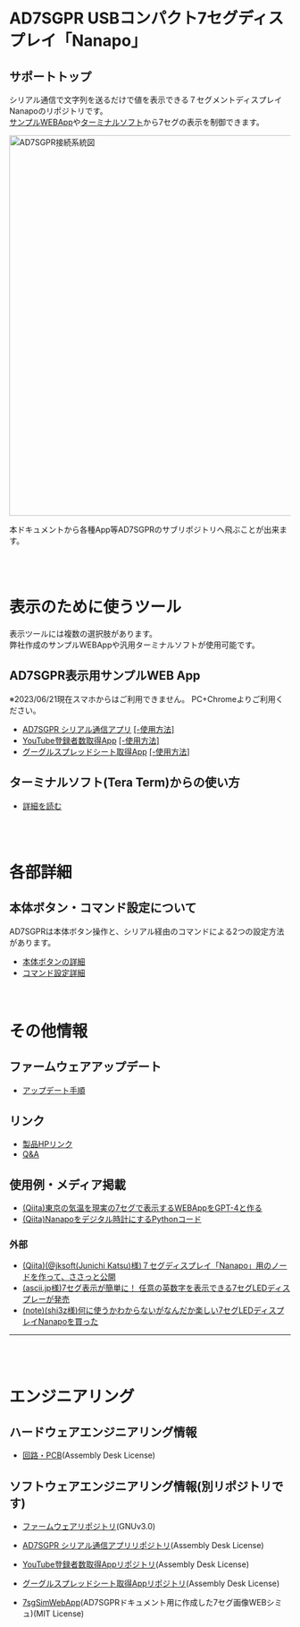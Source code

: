 # AD7SGPR USBコンパクト7セグディスプレイ「Nanapo」
## サポートトップ

シリアル通信で文字列を送るだけで値を表示できる７セグメントディスプレイ Nanapoのリポジトリです。   
[サンプルWEBApp](#ad7sgpr表示用サンプルweb-app)や[ターミナルソフト](#ターミナルソフトtera-termからの使い方)から7セグの表示を制御できます。  

<img src="https://github.com/bit-trade-one/AD7SGPR/assets/85532743/12f146fd-c330-4e64-a72a-60c566ce7d9e"
        alt="AD7SGPR接続系統図" width="680px">


本ドキュメントから各種App等AD7SGPRのサブリポジトリへ飛ぶことが出来ます。  

<br><br>

# 表示のために使うツール

表示ツールには複数の選択肢があります。  
弊社作成のサンプルWEBAppや汎用ターミナルソフトが使用可能です。  

## AD7SGPR表示用サンプルWEB App
※2023/06/21現在スマホからはご利用できません。 PC+Chromeよりご利用ください。  

- [AD7SGPR シリアル通信アプリ](https://bit-trade-one.github.io/AD7SGPR-SCWA/) [  [-使用方法]](https://bit-trade-one.github.io/AD7SGPR-SCWA/10manual.html)
- [YouTube登録者数取得App](https://bit-trade-one.github.io/AD7SGPR-youtubeCh/index.html) [  [-使用方法]](https://bit-trade-one.github.io/AD7SGPR-youtubeCh/10manual.html)
- [グーグルスプレッドシート取得App](https://bit-trade-one.github.io/AD7SGPR-GSS/) [  [-使用方法]](https://bit-trade-one.github.io/AD7SGPR-GSS/10manual.html)

## ターミナルソフト(Tera Term)からの使い方

- [詳細を読む](UseFromTerminal.md)

<br><br>

# 各部詳細
## 本体ボタン・コマンド設定について

AD7SGPRは本体ボタン操作と、シリアル経由のコマンドによる2つの設定方法があります。  
- [本体ボタンの詳細](BodyButtonSpecifications.md)  
- [コマンド設定詳細](SendCommandSpecification.md)  
<br><br>


# その他情報

## ファームウェアアップデート
- [アップデート手順](FirmwareUpdate.md)

## リンク
- [製品HPリンク](http://bit-trade-one.co.jp/)
- [Q&A](FAQ.md)

## 使用例・メディア掲載
- [(Qiita)東京の気温を現実の7セグで表示するWEBAppをGPT-4と作る](https://qiita.com/T-Oda-BTO/private/9eaa449083883b6a4b0d)
- [(Qiita)Nanapoをデジタル時計にするPythonコード](https://qiita.com/T-Oda-BTO/items/bc6a39f576ad66001801)
### 外部
- [(Qiita)(@jksoft(Junichi Katsu)様)７セグディスプレイ「Nanapo」用のノードを作って、ささっと公開](https://qiita.com/jksoft/items/f54b17f832f0e4bd71af)
- [(ascii.jp様)7セグ表示が簡単に！ 任意の英数字を表示できる7セグLEDディスプレーが発売](https://ascii.jp/elem/000/004/148/4148634/)
- [(note)(shi3z様)何に使うかわからないがなんだか楽しい7セグLEDディスプレイNanapoを買った](https://note.com/shi3zblog/n/n1a79afdd8072)
  
---
<br><br>

# エンジニアリング


## ハードウェアエンジニアリング情報
- [回路・PCB](https://github.com/bit-trade-one/AD7SGPR/tree/master/Schematics)(Assembly Desk License)

## ソフトウェアエンジニアリング情報(別リポジトリです)
- [ファームウェアリポジトリ](https://github.com/bit-trade-one/AD7SGPR-FW)(GNUv3.0)

- [AD7SGPR シリアル通信アプリリポジトリ](https://github.com/bit-trade-one/AD7SGPR-SCWA)(Assembly Desk License)
- [YouTube登録者数取得Appリポジトリ](https://github.com/bit-trade-one/AD7SGPR-youtubeCh)(Assembly Desk License)
- [グーグルスプレッドシート取得Appリポジトリ](https://github.com/bit-trade-one/AD7SGPR-GSS)(Assembly Desk License)

- [7sgSimWebApp](https://t-oda-bto.github.io/7sgSimWebApp/)(AD7SGPRドキュメント用に作成した7セグ画像WEBシミュ)(MIT License)

  



